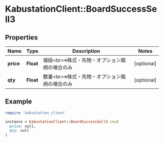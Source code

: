 # KabustationClient::BoardSuccessSell3

## Properties

| Name | Type | Description | Notes |
| ---- | ---- | ----------- | ----- |
| **price** | **Float** | 値段&lt;br&gt;※株式・先物・オプション銘柄の場合のみ | [optional] |
| **qty** | **Float** | 数量&lt;br&gt;※株式・先物・オプション銘柄の場合のみ | [optional] |

## Example

```ruby
require 'kabustation_client'

instance = KabustationClient::BoardSuccessSell3.new(
  price: null,
  qty: null
)
```

